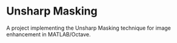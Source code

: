 # Unsharp Masking
 A project implementing the Unsharp Masking technique for image enhancement in MATLAB/Octave.
